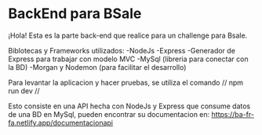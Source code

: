 # BackEnd para BSale

¡Hola! Esta es la parte back-end que realice para un challenge para Bsale.

Biblotecas y Frameworks utilizados:
-NodeJs
-Express
-Generador de Express para trabajar con modelo MVC
-MySql (libreria para conectar con la BD)
-Morgan y Nodemon (para facilitar el desarrollo)


Para levantar la aplicacion y hacer pruebas, se utiliza el comando // npm run dev //

Esto consiste en una API hecha con NodeJs y Express que consume datos de una BD en MySql, pueden encontrar su documentacion en:
https://ba-fr-fa.netlify.app/documentacionapi
